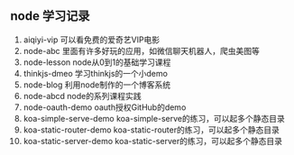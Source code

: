 ## node 学习记录

1. aiqiyi-vip 可以看免费的爱奇艺VIP电影
2. node-abc 里面有许多好玩的应用，如微信聊天机器人，爬虫美图等
3. node-lesson node从0到1的基础学习课程
4. thinkjs-dmeo 学习thinkjs的一个小demo
5. node-blog 利用node制作的一个博客系统
6. node-abcd node的系列课程实践
7. node-oauth-demo oauth授权GitHub的demo
8. koa-simple-serve-demo koa-simple-serve的练习，可以起多个静态目录
9. koa-static-router-demo koa-static-router的练习，可以起多个静态目录
10. koa-static-server-demo koa-static-server的练习，可以起多个静态目录
